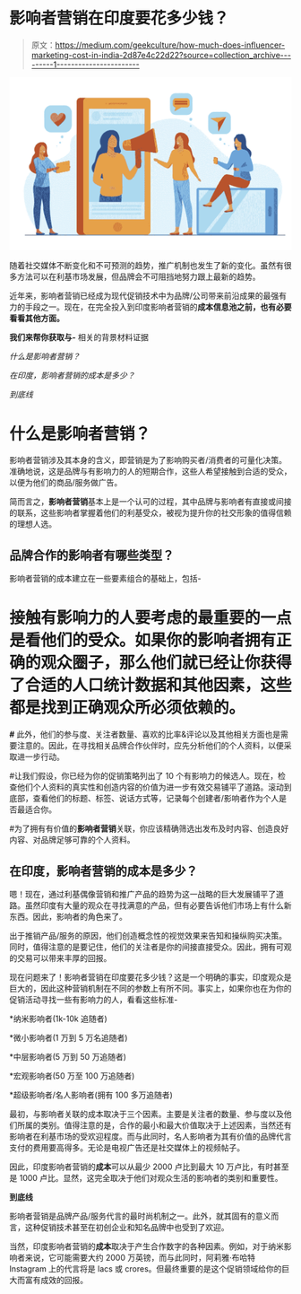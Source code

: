 # 影响者营销在印度要花多少钱？

> 原文：<https://medium.com/geekculture/how-much-does-influencer-marketing-cost-in-india-2d87e4c22d22?source=collection_archive---------1----------------------->

![](img/bcfc6f7334791253df1fa4015c5869d5.png)

随着社交媒体不断变化和不可预测的趋势，推广机制也发生了新的变化。虽然有很多方法可以在利基市场发展，但品牌会不可阻挡地努力跟上最新的趋势。

近年来，影响者营销已经成为现代促销技术中为品牌/公司带来前沿成果的最强有力的手段之一。现在，在完全投入到印度影响者营销的**成本信息池之前，也有必要看看其他方面。**

**我们来帮你获取与-** 相关的背景材料证据

*什么是影响者营销？*

*在印度，影响者营销的成本是多少？*

*到底线*

# **什么是影响者营销？**

影响者营销涉及其本身的含义，即营销是为了影响购买者/消费者的可量化决策。准确地说，这是品牌与有影响力的人的短期合作，这些人希望接触到合适的受众，以便为他们的商品/服务做广告。

简而言之，**影响者营销**基本上是一个认可的过程，其中品牌与影响者有直接或间接的联系，这些影响者掌握着他们的利基受众，被视为提升你的社交形象的值得信赖的理想人选。

## 品牌合作的影响者有哪些类型？

影响者营销的成本建立在一些要素组合的基础上，包括-

# 接触有影响力的人要考虑的最重要的一点是看他们的受众。如果你的影响者拥有正确的观众圈子，那么他们就已经让你获得了合适的人口统计数据和其他因素，这些都是找到正确观众所必须依赖的。

**#** 此外，他们的参与度、关注者数量、喜欢的比率&评论以及其他相关方面也是需要注意的。因此，在寻找相关品牌合作伙伴时，应先分析他们的个人资料，以便采取进一步行动。

#让我们假设，你已经为你的促销策略列出了 10 个有影响力的候选人。现在，检查他们个人资料的真实性和创造内容的价值为进一步有效交易铺平了道路。滚动到底部，查看他们的标题、标签、说话方式等，记录每个创建者/影响者作为个人是否最适合你。

#为了拥有有价值的**影响者营销**关联，你应该精确筛选出发布及时内容、创造良好内容、对品牌足够可靠的个人资料。

## 在印度，影响者营销的成本是多少？

嗯！现在，通过利基偶像营销和推广产品的趋势为这一战略的巨大发展铺平了道路。虽然印度有大量的观众在寻找满意的产品，但有必要告诉他们市场上有什么新东西。因此，影响者的角色来了。

出于推销产品/服务的原因，他们创造概念性的视觉效果来告知和操纵购买决策。同时，值得注意的是要记住，他们的关注者是你的间接直接受众。因此，拥有可观的交易可以带来丰厚的回报。

现在问题来了！影响者营销在印度要花多少钱？这是一个明确的事实，印度观众是巨大的，因此这种营销机制在不同的参数上有所不同。事实上，如果你也在为你的促销活动寻找一些有影响力的人，看看这些标准-

*纳米影响者(1k-10k 追随者)

*微小影响者(1 万到 5 万名追随者)

*中层影响者(5 万到 50 万追随者)

*宏观影响者(50 万至 100 万追随者)

*超级影响者/名人影响者(拥有 100 多万追随者)

最初，与影响者关联的成本取决于三个因素。主要是关注者的数量、参与度以及他们所属的类别。值得注意的是，合作的最小和最大价值取决于上述因素，当然还有影响者在利基市场的受欢迎程度。而与此同时，名人影响者为其有价值的品牌代言支付的费用要高得多。无论是电视广告还是社交媒体上的视频帖子。

因此，印度影响者营销的**成本**可以从最少 2000 卢比到最大 10 万卢比，有时甚至是 1000 卢比。显然，这完全取决于他们对观众生活的影响者的类别和重要性。

**到底线**

影响者营销是品牌产品/服务代言的最时尚机制之一。此外，就其固有的意义而言，这种促销技术甚至在初创企业和知名品牌中也受到了欢迎。

当然，印度影响者营销的**成本**取决于产生合作数字的各种因素。例如，对于纳米影响者来说，它可能需要大约 2000 万英镑，而与此同时，阿莉雅·布哈特 Instagram 上的代言将是 lacs 或 crores。但最终重要的是这个促销领域给你的巨大而富有成效的回报。